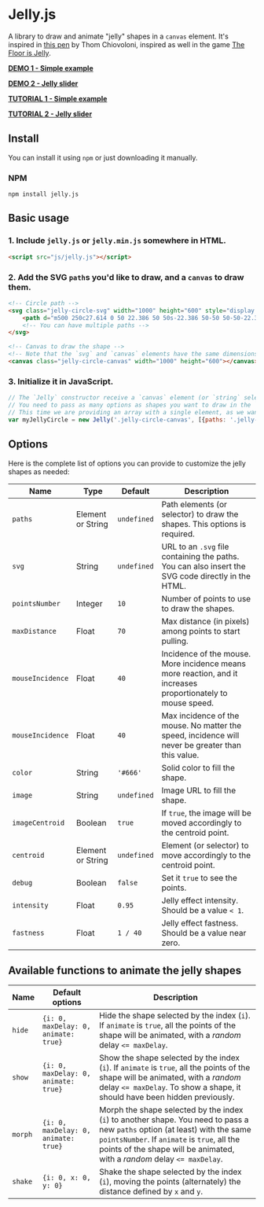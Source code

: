 # Jelly.js

A library to draw and animate "jelly" shapes in a `canvas` element. It's inspired in [this pen](http://codepen.io/thomcc/pen/gzbjF) by Thom Chiovoloni, inspired as well in the game [The Floor is Jelly](http://thefloorisjelly.com/).

[**DEMO 1 - Simple example**](https://lmgonzalves.github.io/jelly/)

[**DEMO 2 - Jelly slider**](https://lmgonzalves.github.io/jelly/jellyfish.html)

[**TUTORIAL 1 - Simple example**](https://scotch.io/tutorials/drawing-and-animating-jelly-shapes-with-canvas)

[**TUTORIAL 2 - Jelly slider**](https://scotch.io/tutorials/drawing-and-animating-jelly-shapes-with-canvas-part-2)

## Install

You can install it using `npm` or just downloading it manually.

### NPM

```
npm install jelly.js
```

## Basic usage

### 1. Include `jelly.js` or `jelly.min.js` somewhere in HTML.

```html
<script src="js/jelly.js"></script>
```

### 2. Add the SVG `path`s you'd like to draw, and a `canvas` to draw them.

```html
<!-- Circle path -->
<svg class="jelly-circle-svg" width="1000" height="600" style="display: none">
    <path d="m500 250c27.614 0 50 22.386 50 50s-22.386 50-50 50-50-22.386-50-50 22.386-50 50-50z"/>
    <!-- You can have multiple paths -->
</svg>

<!-- Canvas to draw the shape -->
<!-- Note that the `svg` and `canvas` elements have the same dimensions -->
<canvas class="jelly-circle-canvas" width="1000" height="600"></canvas>
```

### 3. Initialize it in JavaScript.

```js
// The `Jelly` constructor receive a `canvas` element (or `string` selector) and an array of objects as `options` (see details below).
// You need to pass as many options as shapes you want to draw in the `canvas`
// This time we are providing an array with a single element, as we want to draw a single shape
var myJellyCircle = new Jelly('.jelly-circle-canvas', [{paths: '.jelly-circle-svg path'}]);
```

## Options

Here is the complete list of options you can provide to customize the jelly shapes as needed:

| Name                    | Type                    | Default                                                              | Description |
|-------------------------|-------------------------|----------------------------------------------------------------------|-------------|
|`paths`                  | Element or String       | `undefined`                                                          | Path elements (or selector) to draw the shapes. This options is required. |
|`svg`                    | String                  | `undefined`                                                          | URL to an `.svg` file containing the paths. You can also insert the SVG code directly in the HTML. |
|`pointsNumber`           | Integer                 | `10`                                                                 | Number of points to use to draw the shapes. |
|`maxDistance`            | Float                   | `70`                                                                 | Max distance (in pixels) among points to start pulling. |
|`mouseIncidence`         | Float                   | `40`                                                                 | Incidence of the mouse. More incidence means more reaction, and it increases proportionately to mouse speed. |
|`mouseIncidence`         | Float                   | `40`                                                                 | Max incidence of the mouse. No matter the speed, incidence will never be greater than this value. |
|`color`                  | String                  | `'#666'`                                                             | Solid color to fill the shape. |
|`image`                  | String                  | `undefined`                                                          | Image URL to fill the shape. |
|`imageCentroid`          | Boolean                 | `true`                                                               | If `true`, the image will be moved accordingly to the centroid point. |
|`centroid`               | Element or String       | `undefined`                                                          | Element (or selector) to move accordingly to the centroid point. |
|`debug`                  | Boolean                 | `false`                                                              | Set it `true` to see the points. |
|`intensity`              | Float                   | `0.95`                                                               | Jelly effect intensity. Should be a value `< 1`. |
|`fastness`               | Float                   | `1 / 40`                                                             | Jelly effect fastness. Should be a value near zero. |

## Available functions to animate the jelly shapes

| Name                    | Default options                                        | Description |
|-------------------------|--------------------------------------------------------|-------------|
|`hide`                   | `{i: 0, maxDelay: 0, animate: true}`                   | Hide the shape selected by the index (`i`). If `animate` is `true`, all the points of the shape will be animated, with a *random* delay `<= maxDelay`. |
|`show`                   | `{i: 0, maxDelay: 0, animate: true}`                   | Show the shape selected by the index (`i`). If `animate` is `true`, all the points of the shape will be animated, with a *random* delay `<= maxDelay`. To show a shape, it should have been hidden previously. |
|`morph`                  | `{i: 0, maxDelay: 0, animate: true}`                   | Morph the shape selected by the index (`i`) to another shape. You need to pass a new `paths` option (at least) with the same `pointsNumber`. If `animate` is `true`, all the points of the shape will be animated, with a *random* delay `<= maxDelay`.  |
|`shake`                  | `{i: 0, x: 0, y: 0}`                                   | Shake the shape selected by the index (`i`), moving the points (alternately) the distance defined by `x` and `y`.
